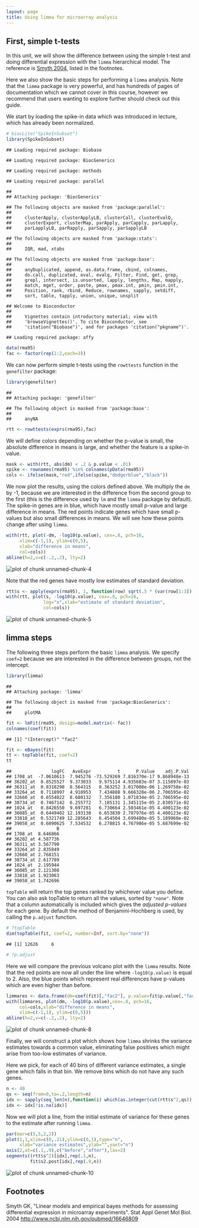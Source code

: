 ```yaml
---
layout: page
title: Using limma for microarray analysis
---
```




## First, simple t-tests

In this unit, we will show the difference between using the simple t-test and doing differential expression with the `limma` hierarchical model. The reference is [Smyth 2004](#foot), listed in the footnotes.

Here we also show the basic steps for performing a `limma` analysis. Note that the `limma` package is very powerful, and has hundreds of pages of documentation which we cannot cover in this course, however we recommend that users wanting to explore further should check out this guide.

We start by loading the spike-in data which was introduced in lecture, which has already been normalized.


```r
# biocLite("SpikeInSubset")
library(SpikeInSubset)
```

```
## Loading required package: Biobase
```

```
## Loading required package: BiocGenerics
```

```
## Loading required package: methods
```

```
## Loading required package: parallel
```

```
## 
## Attaching package: 'BiocGenerics'
```

```
## The following objects are masked from 'package:parallel':
## 
##     clusterApply, clusterApplyLB, clusterCall, clusterEvalQ,
##     clusterExport, clusterMap, parApply, parCapply, parLapply,
##     parLapplyLB, parRapply, parSapply, parSapplyLB
```

```
## The following objects are masked from 'package:stats':
## 
##     IQR, mad, xtabs
```

```
## The following objects are masked from 'package:base':
## 
##     anyDuplicated, append, as.data.frame, cbind, colnames,
##     do.call, duplicated, eval, evalq, Filter, Find, get, grep,
##     grepl, intersect, is.unsorted, lapply, lengths, Map, mapply,
##     match, mget, order, paste, pmax, pmax.int, pmin, pmin.int,
##     Position, rank, rbind, Reduce, rownames, sapply, setdiff,
##     sort, table, tapply, union, unique, unsplit
```

```
## Welcome to Bioconductor
## 
##     Vignettes contain introductory material; view with
##     'browseVignettes()'. To cite Bioconductor, see
##     'citation("Biobase")', and for packages 'citation("pkgname")'.
```

```
## Loading required package: affy
```

```r
data(rma95)
fac <- factor(rep(1:2,each=3))
```

We can now perform simple t-tests using the `rowttests` function in the `genefilter` package:


```r
library(genefilter)
```

```
## 
## Attaching package: 'genefilter'
```

```
## The following object is masked from 'package:base':
## 
##     anyNA
```

```r
rtt <- rowttests(exprs(rma95),fac)
```

We will define colors depending on whether the p-value is small, the absolute difference in means is large, and whether the feature is a spike-in value.


```r
mask <- with(rtt, abs(dm) < .2 & p.value < .01)
spike <- rownames(rma95) %in% colnames(pData(rma95))
cols <- ifelse(mask,"red",ifelse(spike,"dodgerblue","black"))
```

We now plot the results, using the colors defined above. We multiply the `dm` by -1, because we are interested in the difference from the second group to the first (this is the difference used by `lm` and the `limma` package by default). The spike-in genes are in blue, which have mostly small p-value and large difference in means. The red points indicate genes which have small p-values but also small differences in means. We will see how these points change after using `limma`.


```r
with(rtt, plot(-dm, -log10(p.value), cex=.8, pch=16,
     xlim=c(-1,1), ylim=c(0,5),
     xlab="difference in means",
     col=cols))
abline(h=2,v=c(-.2,.2), lty=2)
```

![plot of chunk unnamed-chunk-4](figure/bioc1_limma-unnamed-chunk-4-1.png)

Note that the red genes have mostly low estimates of standard deviation.


```r
rtt$s <- apply(exprs(rma95), 1, function(row) sqrt(.5 * (var(row[1:3]) + var(row[4:6]))))
with(rtt, plot(s, -log10(p.value), cex=.8, pch=16,
              log="x",xlab="estimate of standard deviation",
              col=cols))
```

![plot of chunk unnamed-chunk-5](figure/bioc1_limma-unnamed-chunk-5-1.png)

## limma steps

The following three steps perform the basic `limma` analysis. We specify `coef=2` because we are interested in the difference between groups, not the intercept.


```r
library(limma)
```

```
## 
## Attaching package: 'limma'
```

```
## The following object is masked from 'package:BiocGenerics':
## 
##     plotMA
```

```r
fit <- lmFit(rma95, design=model.matrix(~ fac))
colnames(coef(fit))
```

```
## [1] "(Intercept)" "fac2"
```

```r
fit <- eBayes(fit)
tt <- topTable(fit, coef=2)
tt
```

```
##               logFC   AveExpr          t      P.Value    adj.P.Val
## 1708_at  -7.0610613  7.945276 -73.529269 7.816370e-17 9.868948e-13
## 36202_at  0.8525527  9.373033   9.975114 4.935683e-07 3.115897e-03
## 36311_at  0.8318298  8.564315   8.363252 3.017008e-06 1.269758e-02
## 33264_at  0.7118997  4.918953   7.434888 9.666328e-06 2.706595e-02
## 32660_at  0.6554022  8.680132   7.356180 1.071834e-05 2.706595e-02
## 38734_at  0.7467142  6.255772   7.185131 1.345115e-05 2.830571e-02
## 1024_at   0.8426550  9.697281   6.730664 2.503461e-05 4.400123e-02
## 36085_at  0.6449402 12.193130   6.653830 2.787976e-05 4.400123e-02
## 33818_at  0.5321749 12.285643   6.454504 3.699480e-05 5.189960e-02
## 39058_at  0.6090625  7.534532   6.278815 4.767986e-05 5.687699e-02
##                 B
## 1708_at  8.646866
## 36202_at 4.587736
## 36311_at 3.567790
## 33264_at 2.835849
## 32660_at 2.768151
## 38734_at 2.617789
## 1024_at  2.195944
## 36085_at 2.121308
## 33818_at 1.923063
## 39058_at 1.742696
```

`topTable` will return the top genes ranked by whichever value you define. You can also ask topTable to return all the values, sorted by `"none"`. Note that a column automatically is included which gives the *adjusted p-values* for each gene. By default the method of Benjamini-Hochberg is used, by calling the `p.adjust` function.


```r
# ?topTable
dim(topTable(fit, coef=2, number=Inf, sort.by="none"))
```

```
## [1] 12626     6
```

```r
# ?p.adjust
```

Here we will compare the previous volcano plot with the `limma` results. Note that the red points are now all under the line where `-log10(p.value)` is equal to 2. Also, the blue points which represent real differences have p-values which are even higher than before.


```r
limmares <- data.frame(dm=coef(fit)[,"fac2"], p.value=fit$p.value[,"fac2"])
with(limmares, plot(dm, -log10(p.value),cex=.8, pch=16,
     col=cols,xlab="difference in means",
     xlim=c(-1,1), ylim=c(0,5)))
abline(h=2,v=c(-.2,.2), lty=2)
```

![plot of chunk unnamed-chunk-8](figure/bioc1_limma-unnamed-chunk-8-1.png)

Finally, we will construct a plot which shows how `limma` shrinks the variance estimates towards a common value, eliminating false positives which might arise from too-low estimates of variance.

Here we pick, for each of 40 bins of different variance estimates, a single gene which falls in that bin. We remove bins which do not have any such genes.


```r
n <- 40
qs <- seq(from=0,to=.2,length=n)
idx <- sapply(seq_len(n),function(i) which(as.integer(cut(rtt$s^2,qs)) == i)[1])
idx <- idx[!is.na(idx)]
```

Now we will plot a line, from the initial estimate of variance for these genes to the estimate after running `limma`.


```r
par(mar=c(5,5,2,2))
plot(1,1,xlim=c(0,.21),ylim=c(0,1),type="n",
     xlab="variance estimates",ylab="",yaxt="n")
axis(2,at=c(.1,.9),c("before","after"),las=2)
segments((rtt$s^2)[idx],rep(.1,n),
         fit$s2.post[idx],rep(.9,n))
```

![plot of chunk unnamed-chunk-10](figure/bioc1_limma-unnamed-chunk-10-1.png)

## Footnotes <a name="foot"></a>

Smyth GK, "Linear models and empirical bayes methods for assessing differential expression in microarray experiments". Stat Appl Genet Mol Biol. 2004 <http://www.ncbi.nlm.nih.gov/pubmed/16646809>
